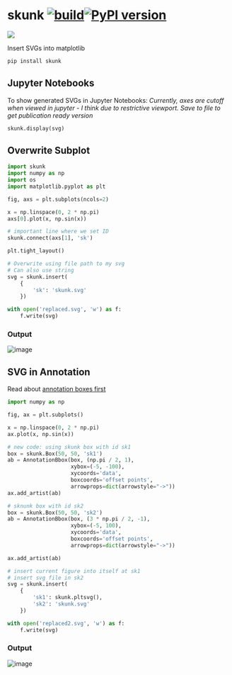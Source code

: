# skunk [![build](https://github.com/whitead/skunk/actions/workflows/tests.yml/badge.svg)](https://whitead.github.io/skunk/)[![PyPI version](https://badge.fury.io/py/skunk.svg)](https://badge.fury.io/py/skunk)

 <img src="https://raw.githubusercontent.com/whitead/skunk/main/tests/skunk.svg">

Insert SVGs into matplotlib

```sh
pip install skunk
```

## Jupyter Notebooks

To show generated SVGs in Jupyter Notebooks: *Currently, axes are cutoff when viewed in jupyter - I think due to restrictive viewport. Save to file to get publication ready version*

```py
skunk.display(svg)
```

## Overwrite Subplot

```py
import skunk
import numpy as np
import os
import matplotlib.pyplot as plt

fig, axs = plt.subplots(ncols=2)

x = np.linspace(0, 2 * np.pi)
axs[0].plot(x, np.sin(x))

# important line where we set ID
skunk.connect(axs[1], 'sk')

plt.tight_layout()

# Overwrite using file path to my svg
# Can also use string
svg = skunk.insert(
    {
        'sk': 'skunk.svg'
    })

with open('replaced.svg', 'w') as f:
    f.write(svg)
```

### Output

![image](https://user-images.githubusercontent.com/908389/132105794-f178b4c1-3378-46b9-81d8-18f8e2435a83.png)


## SVG in Annotation

Read about [annotation boxes first](https://matplotlib.org/stable/gallery/text_labels_and_annotations/demo_annotation_box.html)

```py
import numpy as np

fig, ax = plt.subplots()

x = np.linspace(0, 2 * np.pi)
ax.plot(x, np.sin(x))

# new code: using skunk box with id sk1
box = skunk.Box(50, 50, 'sk1')
ab = AnnotationBbox(box, (np.pi / 2, 1),
                    xybox=(-5, -100),
                    xycoords='data',
                    boxcoords='offset points',
                    arrowprops=dict(arrowstyle="->"))
ax.add_artist(ab)

# sknunk box with id sk2
box = skunk.Box(50, 50, 'sk2')
ab = AnnotationBbox(box, (3 * np.pi / 2, -1),
                    xybox=(-5, 100),
                    xycoords='data',
                    boxcoords='offset points',
                    arrowprops=dict(arrowstyle="->"))

ax.add_artist(ab)

# insert current figure into itself at sk1
# insert svg file in sk2
svg = skunk.insert(
    {
        'sk1': skunk.pltsvg(),
        'sk2': 'skunk.svg'
    })

with open('replaced2.svg', 'w') as f:
    f.write(svg)
```

### Output

![image](https://user-images.githubusercontent.com/908389/132105868-f0e4ae23-3ebf-4630-b230-8279d5791169.png)
